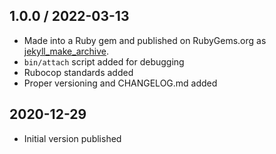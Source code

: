 ## 1.0.0 / 2022-03-13
  * Made into a Ruby gem and published on RubyGems.org as [jekyll_make_archive](https://rubygems.org/gems/jekyll_make_archive).
  * `bin/attach` script added for debugging
  * Rubocop standards added
  * Proper versioning and CHANGELOG.md added

## 2020-12-29
  * Initial version published
